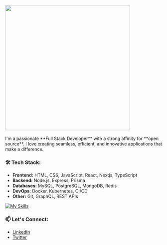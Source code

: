 
## <img width="400" src="https://readme-typing-svg.herokuapp.com?font=JetBrains+Mono&weight=600&size=30&duration=3000&color=2AF7B4&width=535&lines=Hi%2C+I'm+Amit+Mishra%F0%9F%91%8B;Let's+Connect!"/>
</div>
I'm a passionate **Full Stack Developer** with a strong affinity for **open source**. I love creating seamless, efficient, and innovative applications that make a difference.

### 🛠️ Tech Stack:
- **Frontend:** HTML, CSS, JavaScript, React, Nextjs, TypeScript 
- **Backend:** Node.js, Express, Prisma
- **Databases:**  MySQL, PostgreSQL, MongoDB, Redis
- **DevOps:** Docker, Kubernetes, CI/CD
- **Other:** Git, GraphQL, REST APIs

 [![My Skills](https://skillicons.dev/icons?i=html,css,js,react,next,ts,nodejs,express,prisma,postgres,mongo,redis,docker,kubernetes,git,graphql)](https://skillicons.dev)



### 📫 Let's Connect:
- [LinkedIn](https://www.linkedin.com/in/amit-mishra512/)
- [Twitter](https://x.com/amitmishra2510/)


